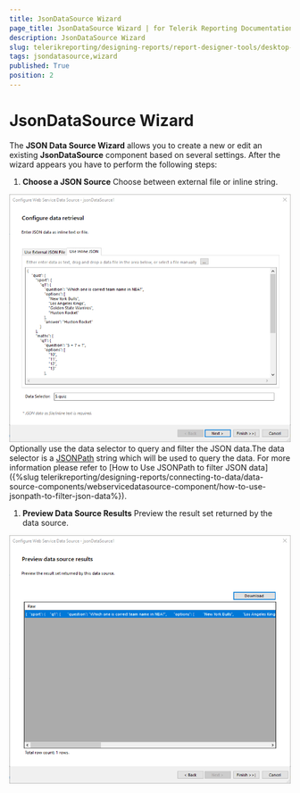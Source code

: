 ```yaml
---
title: JsonDataSource Wizard
page_title: JsonDataSource Wizard | for Telerik Reporting Documentation
description: JsonDataSource Wizard
slug: telerikreporting/designing-reports/report-designer-tools/desktop-designers/tools/data-source-wizards/jsondatasource-wizard
tags: jsondatasource,wizard
published: True
position: 2
---
```


# JsonDataSource Wizard



The __JSON Data Source Wizard__  allows you to create a new or edit an existing         __JsonDataSource__  component based on several settings.         After the wizard appears you have to perform the following steps:       

1. __Choose a JSON Source__ Choose between external file or inline string.  

  ![Json Data Source Source](images/DataSources/JsonDataSourceSource.png)Optionally use the data selector to query and filter the JSON data.The data selector is a                 [JSONPath](https://www.newtonsoft.com/json/help/html/QueryJsonSelectTokenJsonPath.htm)                string which will be used to query the data. For more information please refer to               [How to Use JSONPath to filter JSON data]({%slug telerikreporting/designing-reports/connecting-to-data/data-source-components/webservicedatasource-component/how-to-use-jsonpath-to-filter-json-data%}).             

1. __Preview Data Source Results__ Preview the result set returned by the data source.  

  ![Json Data Source Preview](images/DataSources/JsonDataSourcePreview.png)

